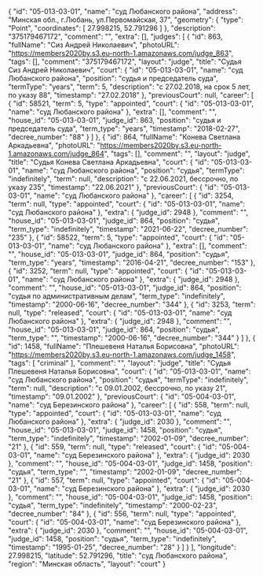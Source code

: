 {
    "id": "05-013-03-01",
    "name": "суд Любанского района",
    "address": "Минская обл., г.Любань, ул.Первомайская, 37",
    "geometry": {
        "type": "Point",
        "coordinates": [
            27.998215,
            52.791296
        ]
    },
    "description": "375179467172",
    "comment": "",
    "extra": [],
    "judges": [
        {
            "id": 863,
            "fullName": "Сиз Андрей Николаевич",
            "photoURL": "https://members2020by.s3.eu-north-1.amazonaws.com/judge_863",
            "tags": [],
            "comment": "375179467172",
            "layout": "judge",
            "title": "Судья Сиз Андрей Николаевич",
            "court": {
                "id": "05-013-03-01",
                "name": "суд Любанского района",
                "position": "судья и председатель суда",
                "termType": "years",
                "term": 5,
                "description": "c 27.02.2018, на срок 5 лет, по указу 88",
                "timestamp": "27.02.2018"
            },
            "previousCourt": null,
            "career": [
                {
                    "id": 58521,
                    "term": 5,
                    "type": "appointed",
                    "court": {
                        "id": "05-013-03-01",
                        "name": "суд Любанского района"
                    },
                    "extra": [],
                    "comment": "",
                    "house_id": "05-013-03-01",
                    "judge_id": 863,
                    "position": "судья и председатель суда",
                    "term_type": "years",
                    "timestamp": "2018-02-27",
                    "decree_number": "88"
                }
            ]
        },
        {
            "id": 864,
            "fullName": "Конева Светлана Аркадьевна",
            "photoURL": "https://members2020by.s3.eu-north-1.amazonaws.com/judge_864",
            "tags": [],
            "comment": "",
            "layout": "judge",
            "title": "Судья Конева Светлана Аркадьевна",
            "court": {
                "id": "05-013-03-01",
                "name": "суд Любанского района",
                "position": "судья",
                "termType": "indefinitely",
                "term": null,
                "description": "c 22.06.2021, бессрочно, по указу 235",
                "timestamp": "22.06.2021"
            },
            "previousCourt": {
                "id": "05-013-03-01",
                "name": "суд Любанского района"
            },
            "career": [
                {
                    "id": 3254,
                    "term": null,
                    "type": "appointed",
                    "court": {
                        "id": "05-013-03-01",
                        "name": "суд Любанского района"
                    },
                    "extra": {
                        "judge_id": 2948
                    },
                    "comment": "",
                    "house_id": "05-013-03-01",
                    "judge_id": 864,
                    "position": "судья",
                    "term_type": "indefinitely",
                    "timestamp": "2021-06-22",
                    "decree_number": "235"
                },
                {
                    "id": 58522,
                    "term": 5,
                    "type": "appointed",
                    "court": {
                        "id": "05-013-03-01",
                        "name": "суд Любанского района"
                    },
                    "extra": [],
                    "comment": "",
                    "house_id": "05-013-03-01",
                    "judge_id": 864,
                    "position": "судья",
                    "term_type": "years",
                    "timestamp": "2016-04-21",
                    "decree_number": "153"
                },
                {
                    "id": 3252,
                    "term": null,
                    "type": "appointed",
                    "court": {
                        "id": "05-013-03-01",
                        "name": "суд Любанского района"
                    },
                    "extra": {
                        "judge_id": 2948
                    },
                    "comment": "",
                    "house_id": "05-013-03-01",
                    "judge_id": 864,
                    "position": "судья по административным делам",
                    "term_type": "indefinitely",
                    "timestamp": "2000-06-16",
                    "decree_number": "344"
                },
                {
                    "id": 3253,
                    "term": null,
                    "type": "released",
                    "court": {
                        "id": "05-013-03-01",
                        "name": "суд Любанского района"
                    },
                    "extra": {
                        "judge_id": 2948
                    },
                    "comment": "",
                    "house_id": "05-013-03-01",
                    "judge_id": 864,
                    "position": "судья",
                    "term_type": "",
                    "timestamp": "2000-06-16",
                    "decree_number": "344"
                }
            ]
        },
        {
            "id": 1458,
            "fullName": "Плешевеня Наталья Борисовна",
            "photoURL": "https://members2020by.s3.eu-north-1.amazonaws.com/judge_1458",
            "tags": [
                "criminal"
            ],
            "comment": "",
            "layout": "judge",
            "title": "Судья Плешевеня Наталья Борисовна",
            "court": {
                "id": "05-013-03-01",
                "name": "суд Любанского района",
                "position": "судья",
                "termType": "indefinitely",
                "term": null,
                "description": "c 09.01.2002, бессрочно, по указу 21",
                "timestamp": "09.01.2002"
            },
            "previousCourt": {
                "id": "05-004-03-01",
                "name": "суд Березинского района"
            },
            "career": [
                {
                    "id": 558,
                    "term": null,
                    "type": "appointed",
                    "court": {
                        "id": "05-013-03-01",
                        "name": "суд Любанского района"
                    },
                    "extra": {
                        "judge_id": 2030
                    },
                    "comment": "",
                    "house_id": "05-013-03-01",
                    "judge_id": 1458,
                    "position": "судья",
                    "term_type": "indefinitely",
                    "timestamp": "2002-01-09",
                    "decree_number": "21"
                },
                {
                    "id": 559,
                    "term": null,
                    "type": "released",
                    "court": {
                        "id": "05-004-03-01",
                        "name": "суд Березинского района"
                    },
                    "extra": {
                        "judge_id": 2030
                    },
                    "comment": "",
                    "house_id": "05-004-03-01",
                    "judge_id": 1458,
                    "position": "судья",
                    "term_type": "",
                    "timestamp": "2002-01-09",
                    "decree_number": "21"
                },
                {
                    "id": 557,
                    "term": null,
                    "type": "appointed",
                    "court": {
                        "id": "05-004-03-01",
                        "name": "суд Березинского района"
                    },
                    "extra": {
                        "judge_id": 2030
                    },
                    "comment": "",
                    "house_id": "05-004-03-01",
                    "judge_id": 1458,
                    "position": "судья",
                    "term_type": "indefinitely",
                    "timestamp": "2000-02-23",
                    "decree_number": "84"
                },
                {
                    "id": 556,
                    "term": null,
                    "type": "appointed",
                    "court": {
                        "id": "05-004-03-01",
                        "name": "суд Березинского района"
                    },
                    "extra": {
                        "judge_id": 2030
                    },
                    "comment": "",
                    "house_id": "05-004-03-01",
                    "judge_id": 1458,
                    "position": "судья",
                    "term_type": "indefinitely",
                    "timestamp": "1995-01-25",
                    "decree_number": "28"
                }
            ]
        }
    ],
    "longitude": 27.998215,
    "latitude": 52.791296,
    "title": "суд Любанского района",
    "region": "Минская область",
    "layout": "court"
}